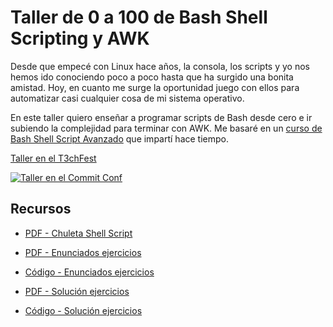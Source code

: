 # Taller de 0 a 100 de Bash Shell Scripting y AWK

Desde que empecé con Linux hace años, la consola, los scripts y yo nos hemos ido conociendo poco a poco hasta que ha surgido una bonita amistad. Hoy, en cuanto me surge la oportunidad juego con ellos para automatizar casi cualquier cosa de mi sistema operativo.

En este taller quiero enseñar a programar scripts de Bash desde cero e ir subiendo la complejidad para terminar con AWK. Me basaré en un [curso de Bash Shell Script Avanzado](https://www.asanzdiego.com/2014/10/recursos-de-mi-curso-avanzado-de-bash-shell-script.html) que impartí hace tiempo.

[Taller en el T3chFest](https://t3chfest.uc3m.es/2018/programa/taller-100-bash-shell-scripting-awk/)

<a href="https://t3chfest.uc3m.es/2018/programa/taller-100-bash-shell-scripting-awk/">
  <img src="t3chfest.png" alt="Taller en el Commit Conf"/>
</a>

## Recursos

- [PDF - Chuleta Shell Script](https://github.com/asanzdiego/taller-shell-script-t3chfest-2018/raw/master/chuleta-shell-script.pdf)

- [PDF - Enunciados ejercicios](https://github.com/asanzdiego/taller-shell-script-t3chfest-2018/raw/master/taller-shell-script-enunciados.pdf)

- [Código - Enunciados ejercicios](https://github.com/asanzdiego/taller-shell-script-t3chfest-2018/tree/master/enunciados)

- [PDF - Solución ejercicios](https://github.com/asanzdiego/taller-shell-script-t3chfest-2018/raw/master/taller-shell-script-soluciones.pdf)

- [Código - Solución ejercicios](https://github.com/asanzdiego/taller-shell-script-t3chfest-2018/tree/master/soluciones)
